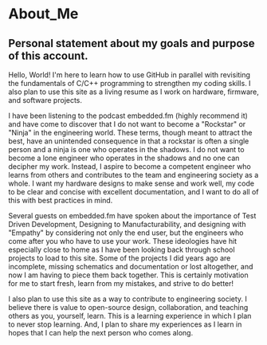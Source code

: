 # About_Me
## Personal statement about my goals and purpose of this account.

  Hello, World! I'm here to learn how to use GitHub in parallel with revisiting the fundamentals of C/C++ programming to strengthen my coding skills. I also plan to use this site as a living resume as I work on hardware, firmware, and software projects.
  
  I have been listening to the podcast embedded.fm (highly recommend it) and have come to discover that I do not want to become a "Rockstar" or "Ninja" in the engineering world. These terms, though meant to attract the best, have an unintended consequence in that a rockstar is often a single person and a ninja is one who operates in the shadows. I do not want to become a lone engineer who operates in the shadows and no one can decipher my work. Instead, I aspire to become a competent engineer who learns from others and contributes to the team and engineering society as a whole. I want my hardware designs to make sense and work well, my code to be clear and concise with excellent documentation, and I want to do all of this with best practices in mind. 
  
  Several guests on embedded.fm have spoken about the importance of Test Driven Development, Designing to Manufacturability, and designing with "Empathy" by considering not only the end user, but the engineers who come after you who have to use your work. These ideologies have hit especially close to home as I have been looking back through school projects to load to this site. Some of the projects I did years ago are incomplete, missing schematics and documentation or lost altogether, and now I am having to piece them back together. This is certainly motivation for me to start fresh, learn from my mistakes, and strive to do better!
  
  I also plan to use this site as a way to contribute to engineering society. I believe there is value to open-source design, collaboration, and teaching others as you, yourself, learn. This is a learning experience in which I plan to never stop learning. And, I plan to share my experiences as I learn in hopes that I can help the next person who comes along.
